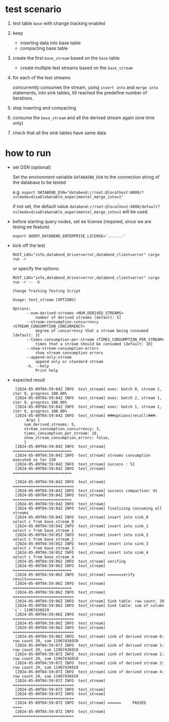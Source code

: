 # test scenario 

1. test table `base` with change tracking enabled
2. keep 
   - inserting data into base table
   - compacting base table
3. create the first `base_stream` based on the `base` table
   - create multiple test streams based on the `base_stream`
4. for each of the test streams 
   
     concurrently consumes the stream, using `insert into` and `merge into` statements, into sink tables, till reached the predefine number of iterations.

5. stop inserting and compacting

6. consume the `base_stream` and all the derived stream again (one time only)

5. check that all the sink tables have same data 


# how to run

- set DSN (optional)

  Set the environment variable `DATABAEND_DSN` to the connection string of the database to be tested

  e.g. `export DATABEND_DSN="databend://root:@localhost:8000/?sslmode=disable&enable_experimental_merge_into=1"`

  if not set, the default value `databend://root:@localhost:8000/default?sslmode=disable&enable_experimental_merge_into=1` will be used.

- before starting query nodes, set ee license (required, since we are tesing ee feature)

  `export QUERY_DATABEND_ENTERPRISE_LICENSE='.......'`


- kick off the test


   `RUST_LOG="info,databend_driver=error,databend_client=error" cargo run -r`

   or specify the options: 

   `RUST_LOG="info,databend_driver=error,databend_client=error" cargo run -r -- -h`

   ~~~
   Change Tracking Testing Script

   Usage: test_stream [OPTIONS]
   
   Options:
         --num-derived-streams <NUM_DERIVED_STREAMS>
             number of derived streams [default: 5]
         --stream-consumption-concurrency <STREAM_CONSUMPTION_CONCURRENCY>
             degree of concurrency that a stream being consumed [default: 3]
         --times-consumption-per-stream <TIMES_CONSUMPTION_PER_STREAM>
             times that a stream should be consumed [default: 10]
         --show-stream-consumption-errors
             show stream consumption errors
         --append-only-stream
             append only or standard stream
         -h, --help
             Print help
   ~~~

- expected result

   ~~~
	[2024-05-09T04:59:04Z INFO  test_stream] exec: batch 0, stream 1, iter 9, progress 100.00%
	[2024-05-09T04:59:04Z INFO  test_stream] exec: batch 2, stream 1, iter 9, progress 100.00%
	[2024-05-09T04:59:04Z INFO  test_stream] exec: batch 1, stream 1, iter 9, progress 100.00%
	[2024-05-09T04:59:04Z INFO  test_stream] ###options(recall)###:
	     Args {
		num_derived_streams: 5,
		stream_consumption_concurrency: 3,
		times_consumption_per_stream: 10,
		show_stream_consumption_errors: false,
	    }
	[2024-05-09T04:59:04Z INFO  test_stream] ==========================
	[2024-05-09T04:59:04Z INFO  test_stream] streams consumption executed so far 150
	[2024-05-09T04:59:04Z INFO  test_stream] success : 51
	[2024-05-09T04:59:04Z INFO  test_stream] ==========================

	[2024-05-09T04:59:04Z INFO  test_stream] ===========================
	[2024-05-09T04:59:04Z INFO  test_stream] success compaction: 41
	[2024-05-09T04:59:04Z INFO  test_stream] ==========================
	[2024-05-09T04:59:04Z INFO  test_stream]
	[2024-05-09T04:59:04Z INFO  test_stream] finalizing consuming all streams
	[2024-05-09T04:59:04Z INFO  test_stream] insert into sink_0  select c from base_stream_0
	[2024-05-09T04:59:04Z INFO  test_stream] insert into sink_1  select c from base_stream_1
	[2024-05-09T04:59:05Z INFO  test_stream] insert into sink_2  select c from base_stream_2
	[2024-05-09T04:59:05Z INFO  test_stream] insert into sink_3  select c from base_stream_3
	[2024-05-09T04:59:05Z INFO  test_stream] insert into sink_4  select c from base_stream_4
	[2024-05-09T04:59:06Z INFO  test_stream] verifing
	[2024-05-09T04:59:06Z INFO  test_stream] ==========================
	[2024-05-09T04:59:06Z INFO  test_stream] ======verify result=======
	[2024-05-09T04:59:06Z INFO  test_stream] ==========================
	[2024-05-09T04:59:06Z INFO  test_stream] ===========================
	[2024-05-09T04:59:06Z INFO  test_stream] Sink table: row count: 29
	[2024-05-09T04:59:06Z INFO  test_stream] Sink table: sum of column `c`: 11967436919
	[2024-05-09T04:59:06Z INFO  test_stream] ===========================
	[2024-05-09T04:59:06Z INFO  test_stream]
	[2024-05-09T04:59:06Z INFO  test_stream] ===========================
	[2024-05-09T04:59:06Z INFO  test_stream] sink of derived stream 0: row count 29, sum 11967436919
	[2024-05-09T04:59:07Z INFO  test_stream] sink of derived stream 1: row count 29, sum 11967436919
	[2024-05-09T04:59:07Z INFO  test_stream] sink of derived stream 2: row count 29, sum 11967436919
	[2024-05-09T04:59:07Z INFO  test_stream] sink of derived stream 3: row count 29, sum 11967436919
	[2024-05-09T04:59:07Z INFO  test_stream] sink of derived stream 4: row count 29, sum 11967436919
	[2024-05-09T04:59:07Z INFO  test_stream] ===========================
	[2024-05-09T04:59:07Z INFO  test_stream]
	[2024-05-09T04:59:07Z INFO  test_stream] ===========================
	[2024-05-09T04:59:07Z INFO  test_stream] ======     PASSED      ====
	[2024-05-09T04:59:07Z INFO  test_stream] =========================== 
   ~~~
